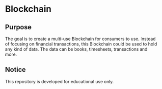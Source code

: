 # Blockchain

## Purpose
The goal is to create a multi-use Blockchain for consumers to use. Instead of focusing on financial transactions, this Blockchain could be used to hold any kind of data. The data can be books, timesheets, transactions and more. 

## Notice
This repository is developed for educational use only.
